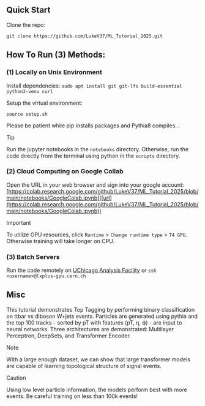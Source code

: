 ## Quick Start
Clone the repo:
```
git clone https://github.com/LukeV37/ML_Tutorial_2025.git
```

## How To Run (3) Methods:
### (1) Locally on Unix Environment
Install dependencies:
`sudo apt install git git-lfs build-essential python3-venv curl`

Setup the virtual environment:
```
source setup.sh
```
Please be patient while pip installs packages and Pythia8 compiles...


> [!TIP]
> Run the jupyter notebooks in the `notebooks` directory. Otherwise, run the code directly from the terminal using python in the `scripts` directory.


### (2) Cloud Computing on Google Collab
Open the URL in your web browser and sign into your google account: [https://colab.research.google.com/github/LukeV37/ML_Tutorial_2025/blob/main/notebooks/GoogleColab.ipynb]([url](https://colab.research.google.com/github/LukeV37/ML_Tutorial_2025/blob/main/notebooks/GoogleColab.ipynb))

> [!IMPORTANT]  
> To utilize GPU resources, click `Runtime` > `Change runtime type` > `T4 GPU`. Otherwise training will take longer on CPU.

### (3) Batch Servers
Run the code remotely on [UChicago Analysis Facility]([url](https://af.uchicago.edu/jupyterlab/configure)) or `ssh <username>@lxplus-gpu.cern.ch` 

## Misc
This tutorial demonstrates Top Tagging by performing binary classification on ttbar vs diboson W+jets events.
Particles are generated using pythia and the top 100 tracks - sorted by pT with features (pT, η, ϕ) - are input to neural networks.
Three architectures are demonstrated: Multilayer Perceptron, DeepSets, and Transformer Encoder.

> [!NOTE]
> With a large enough dataset, we can show that large transformer models are capable of learning topological structure of signal events.

> [!CAUTION]
> Using low level particle information, the models perform best with more events. Be careful training on less than 100k events!
